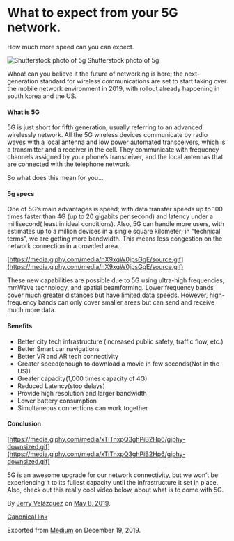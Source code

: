 # What to expect from your 5G network.

How much more speed can you can expect.

![Shutterstock photo of 5g](https://cdn-images-1.medium.com/max/800/1*fzYVGycAHVYicprPZFMoNA.jpeg)
Shutterstock photo of 5g

Whoa! can you believe it the future of networking is here; the next-generation standard for wireless communications are set to start taking over the mobile network environment in 2019, with rollout already happening in south korea and the US.

#### What is 5G

5G is just short for fifth generation, usually referring to an advanced wirelessly network. All the 5G wireless devices communicate by radio waves with a local antenna and low power automated transceivers, which is a transmitter and a receiver in the cell. They communicate with frequency channels assigned by your phone’s transceiver, and the local antennas that are connected with the telephone network.

So what does this mean for you…

#### 5g specs

One of 5G’s main advantages is speed; with data transfer speeds up to 100 times faster than 4G (up to 20 gigabits per second) and latency under a millisecond( least in ideal conditions). Also, 5G can handle more users, with estimates up to a million devices in a single square kilometer; in “technical terms”, we are getting more bandwidth. This means less congestion on the network connection in a crowded area.

[https://media.giphy.com/media/nX9xqW0jpsGgE/source.gif](https://media.giphy.com/media/nX9xqW0jpsGgE/source.gif)

These new capabilities are possible due to 5G using ultra-high frequencies, mmWave technology, and spatial beamforming. Lower frequency bands cover much greater distances but have limited data speeds. However, high-frequency bands can only cover smaller areas but can send and receive much more data.

#### Benefits

*   Better city tech infrastructure (increased public safety, traffic flow, etc.)
*   Better Smart car navigations
*   Better VR and AR tech connectivity
*   Greater speed(enough to download a movie in few seconds(Not in the US))
*   Greater capacity(1,000 times capacity of 4G)
*   Reduced Latency(stop delays)
*   Provide high resolution and larger bandwidth
*   Lower battery consumption
*   Simultaneous connections can work together

#### Conclusion

[https://media.giphy.com/media/xTiTnxpQ3ghPiB2Hp6/giphy-downsized.gif](https://media.giphy.com/media/xTiTnxpQ3ghPiB2Hp6/giphy-downsized.gif)

5G is an awesome upgrade for our network connectivity, but we won’t be experiencing it to its fullest capacity until the infrastructure it set in place. Also, check out this really cool video below, about what is to come with 5G.

By [Jerry Velázquez](https://medium.com/@jvr572) on [May 8, 2019](https://medium.com/p/742cd62d1287).

[Canonical link](https://medium.com/@jvr572/what-to-expect-from-your-5g-network-742cd62d1287)

Exported from [Medium](https://medium.com) on December 19, 2019.